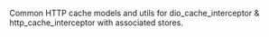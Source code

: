 Common HTTP cache models and utils for dio_cache_interceptor & http_cache_interceptor with associated stores.